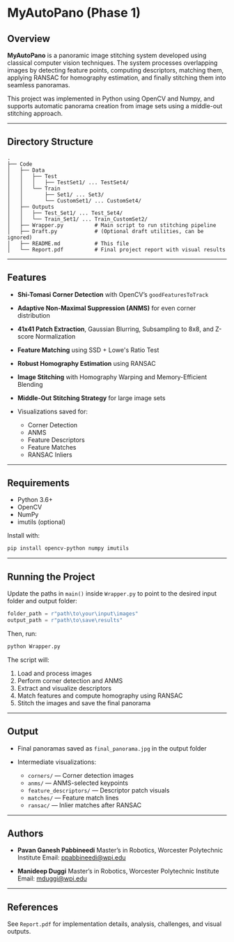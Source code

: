 # MyAutoPano (Phase 1)

## Overview

**MyAutoPano** is a panoramic image stitching system developed using classical computer vision techniques. The system processes overlapping images by detecting feature points, computing descriptors, matching them, applying RANSAC for homography estimation, and finally stitching them into seamless panoramas.

This project was implemented in Python using OpenCV and Numpy, and supports automatic panorama creation from image sets using a middle-out stitching approach.

---

## Directory Structure

```
.
├── Code
│   ├── Data
│   │   ├── Test
│   │   │   ├── TestSet1/ ... TestSet4/
│   │   └── Train
│   │       ├── Set1/ ... Set3/
│   │       └── CustomSet1/ ... CustomSet4/
│   ├── Outputs
│   │   ├── Test_Set1/ ... Test_Set4/
│   │   └── Train_Set1/ ... Train_CustomSet2/
│   ├── Wrapper.py          # Main script to run stitching pipeline
│   ├── Draft.py            # (Optional draft utilities, can be ignored)
│   ├── README.md           # This file
│   └── Report.pdf          # Final project report with visual results
```

---

## Features

* **Shi-Tomasi Corner Detection** with OpenCV’s `goodFeaturesToTrack`
* **Adaptive Non-Maximal Suppression (ANMS)** for even corner distribution
* **41x41 Patch Extraction**, Gaussian Blurring, Subsampling to 8x8, and Z-score Normalization
* **Feature Matching** using SSD + Lowe's Ratio Test
* **Robust Homography Estimation** using RANSAC
* **Image Stitching** with Homography Warping and Memory-Efficient Blending
* **Middle-Out Stitching Strategy** for large image sets
* Visualizations saved for:

  * Corner Detection
  * ANMS
  * Feature Descriptors
  * Feature Matches
  * RANSAC Inliers

---

## Requirements

* Python 3.6+
* OpenCV
* NumPy
* imutils (optional)

Install with:

```bash
pip install opencv-python numpy imutils
```

---

## Running the Project

Update the paths in `main()` inside `Wrapper.py` to point to the desired input folder and output folder:

```python
folder_path = r"path\to\your\input\images"
output_path = r"path\to\save\results"
```

Then, run:

```bash
python Wrapper.py
```

The script will:

1. Load and process images
2. Perform corner detection and ANMS
3. Extract and visualize descriptors
4. Match features and compute homography using RANSAC
5. Stitch the images and save the final panorama

---

## Output

* Final panoramas saved as `final_panorama.jpg` in the output folder
* Intermediate visualizations:

  * `corners/` — Corner detection images
  * `anms/` — ANMS-selected keypoints
  * `feature_descriptors/` — Descriptor patch visuals
  * `matches/` — Feature match lines
  * `ransac/` — Inlier matches after RANSAC

---

## Authors

* **Pavan Ganesh Pabbineedi**
  Master’s in Robotics, Worcester Polytechnic Institute
  Email: [ppabbineedi@wpi.edu](mailto:ppabbineedi@wpi.edu)

* **Manideep Duggi**
  Master’s in Robotics, Worcester Polytechnic Institute
  Email: [mduggi@wpi.edu](mailto:mduggi@wpi.edu)

---

## References

See `Report.pdf` for implementation details, analysis, challenges, and visual outputs.

